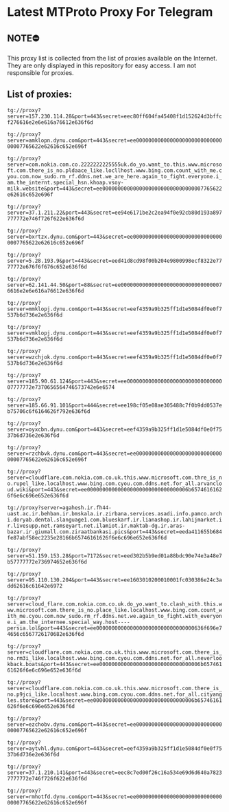 # Latest MTProto Proxy For Telegram

## NOTE⛔

This proxy list is collected from the list of proxies available on the Internet. They are only displayed in this repository for easy access. I am not responsible for proxies.

## List of proxies:

`tg://proxy?server=157.230.114.28&port=443&secret=eec80ff604fa45408f1d152624d3bffcf276616e2e6e616a76612e636f6d`

`tg://proxy?server=amklopn.dynu.com&port=443&secret=ee000000000000000000000000000000007765622e62616c652e696f`

`tg://proxy?server=com.nokia.com.co.2222222225555uk.do_yo.want_to.this.www.microsoft.com.there_is_no.pldaace_like.locllhost.www.bing.com.count_with_me.cyou.com.now_sudo.rm_rf.ddns.net.we_are_here.again_to_fight.everyone.i_am.the_internt.special_hsn.khoap.vsoy-milk.website&port=443&secret=ee000000000000000000000000000000007765622e62616c652e696f`

`tg://proxy?server=37.1.211.22&port=443&secret=ee94e6171be2c2ea94f0e92cb80d193a897777772e746f726f622e636f6d`

`tg://proxy?server=bxrtzx.dynu.com&port=443&secret=ee000000000000000000000000000000007765622e62616c652e696f`

`tg://proxy?server=5.28.193.9&port=443&secret=eed41d8cd98f00b204e9800998ecf8322e7777772e676f6f676c652e636f6d`

`tg://proxy?server=62.141.44.50&port=88&secret=ee0000000000000000000000000000000076616e2e6e616a76612e636f6d`

`tg://proxy?server=mmklopj.dynu.com&port=443&secret=eef4359a9b325ff1d1e5084df0e0f7537b6d736e2e636f6d`

`tg://proxy?server=vmklopj.dynu.com&port=443&secret=eef4359a9b325ff1d1e5084df0e0f7537b6d736e2e636f6d`

`tg://proxy?server=wzchjok.dynu.com&port=443&secret=eef4359a9b325ff1d1e5084df0e0f7537b6d736e2e636f6d`

`tg://proxy?server=185.90.61.124&port=443&secret=ee000000000000000000000000000000007777772e7370656564746573742e6e6574`

`tg://proxy?server=185.66.91.101&port=444&secret=ee198cf05e08ae305488c7f0b9dd0537eb75706c6f6164626f792e636f6d`

`tg://proxy?server=oyxcbn.dynu.com&port=443&secret=eef4359a9b325ff1d1e5084df0e0f7537b6d736e2e636f6d`

`tg://proxy?server=rzchbvk.dynu.com&port=443&secret=ee000000000000000000000000000000007765622e62616c652e696f`

`tg://proxy?server=cloudflare.com.nokia.com.co.uk.this.www.microsoft.com.thre_is_no.rupel_like.localhost.www.bing.com.cyou.com.ddns.net.for_all.arvancloud.wiki&port=443&secret=ee000000000000000000000000000000006b65746161626f6e6c696e652e636f6d`

`tg://proxy?server=agahesh.ir.fh44-uast.ac.ir.behban.ir.bmskala.ir.zirbana.services.asadi.info.pamco.archi.doryab.dental.slanguage1.com.blueskarf.ir.lianashop.ir.lahijmarket.ir.livesupp.net.ramseyart.net.ilamiot.ir.maktab-dg.ir.aras-bazar.ir.giumall.com.ziraatbankasi.pics&port=443&secret=eeda411655b684fe87abf58ec2235e28166b65746161626f6e6c696e652e636f6d`

`tg://proxy?server=51.159.153.28&port=7172&secret=eed302b5b9ed01a88bdc90e74e3a48e7b57777772e736974652e636f6d`

`tg://proxy?server=95.110.130.204&port=443&secret=ee1603010200010001fc030386e24c3add62616c61642e6972`

`tg://proxy?server=cloud_flare.com.nokia.com.co.uk.do_yo.want_to.clash_with.this.www.microsoft.com.there_is_no.place_like.localhost.www.bing.com.count_with_me.cyou.com.now_sudo.rm_rf.ddns.net.we.again_to_fight.with_everyone.i_am.the_internee.special_way.host----persia.lol&port=443&secret=ee00000000000000000000000000000000636f696e74656c6567726170682e636f6d`

`tg://proxy?server=cloudflare.com.nokia.com.co.uk.this.www.microsoft.com.there_is_no.rm3i_like.localhost.www.bing.com.cyou.com.ddns.net.for_all.neverlookback.boats&port=443&secret=ee000000000000000000000000000000006b65746161626f6e6c696e652e636f6d`

`tg://proxy?server=cloudflare.com.nokia.com.co.uk.this.www.microsoft.com.there_is_no.p9jci_like.localhost.www.bing.com.cyou.com.ddns.net.for_all.cityangles.store&port=443&secret=ee000000000000000000000000000000006b65746161626f6e6c696e652e636f6d`

`tg://proxy?server=ezchobv.dynu.com&port=443&secret=ee000000000000000000000000000000007765622e62616c652e696f`

`tg://proxy?server=aytvhl.dynu.com&port=443&secret=eef4359a9b325ff1d1e5084df0e0f7537b6d736e2e636f6d`

`tg://proxy?server=37.1.210.141&port=443&secret=eec8c7ed00f26c16a534e69d6d640a78237777772e746f726f622e636f6d`

`tg://proxy?server=rmhotfd.dynu.com&port=443&secret=ee000000000000000000000000000000007765622e62616c652e696f`

